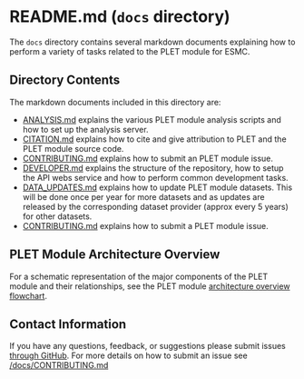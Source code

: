 # README.md (`docs` directory)

The `docs` directory contains several markdown documents explaining how to perform a variety of tasks related to the PLET module for ESMC.

## Directory Contents

The markdown documents included in this directory are:

- [ANALYSIS.md](ANALYSIS.md) explains the various PLET module analysis scripts and how to set up the analysis server.
- [CITATION.md](CITATION.md) explains how to cite and give attribution to PLET and the PLET module source code.
- [CONTRIBUTING.md](CITATION.md) explains how to submit an PLET module issue.
- [DEVELOPER.md](DEVELOPER.md) explains the structure of the repository, how to setup the API webs service and how to perform common development tasks.
- [DATA_UPDATES.md](DATA_UPDATES.md) explains how to update PLET module datasets. This will be done once per year for more datasets and as updates are released by the corresponding dataset provider (approx every 5 years) for other datasets. 
- [CONTRIBUTING.md](CONTRIBUTING.md) explains how to submit a PLET module issue.

## PLET Module Architecture Overview

For a schematic representation of the major components of the PLET module and their relationships, see the PLET module [architecture overview flowchart](/README.md/#2-architecture-overview).

## Contact Information

If you have any questions, feedback, or suggestions please submit issues [through GitHub](https://github.com/eam-group/2024-esmc-plet/issues). For more details on how to submit an issue see [/docs/CONTRIBUTING.md](/docs/CONTRIBUTING.md)